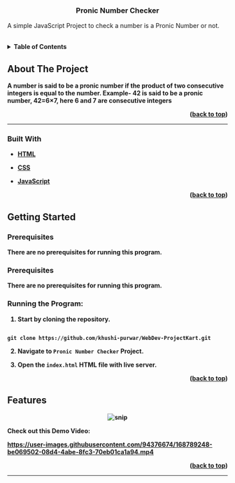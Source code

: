 
  
  
  

  
  
  

<h3  align="center">Pronic Number Checker</h3>

  

<p  align="center">

A simple JavaScript Project to check a number is a Pronic Number or not.
</p>

<br>

  
  
  
  
  

<details>

<summary><b>Table of Contents</summary>

<ol>

<a  href="#about-the-project">About The Project</a>

<ul>

<li><a  href="#built-with">Built With</a></li>

</ul>




<a  href="#getting-started">Getting Started</a>

<ul>

<li><a  href="#prerequisites">Prerequisites</a></li>

</ul>

</li>

<li><a  href="#features">Features</a></li>

<li><a  href="#contact">Contact</a></li>

</ol>

</details>

  
  
  
  

## About The Project

A number is said to be a pronic number if the product of two consecutive integers is equal to the number. Example- 42 is said to be a pronic number, 42=6×7, here 6 and 7 are consecutive integers

  

<p  align="right">(<a  href="#top">back to top</a>)</p>

  
  

<hr>

  

### Built With

  

* [HTML](https://developer.mozilla.org/en-US/docs/Web/HTML)

* [CSS](https://developer.mozilla.org/en-US/docs/Web/CSS)

* [JavaScript](https://www.javascript.com/)

  
  

<p  align="right">(<a  href="#top">back to top</a>)</p>

  
  
  
  

## Getting Started

  
  
  

### Prerequisites

  

There are no prerequisites for running this program.
  

### Prerequisites

  

  

There are no prerequisites for running this program.

  

  

### Running the Program:

  

  

1. Start by cloning the repository.

  

```

git clone https://github.com/khushi-purwar/WebDev-ProjectKart.git

```

  
  

2. Navigate to `Pronic Number Checker` Project.

  

3. Open the `index.html` HTML file with live server.
  
  
  
  
  

<p  align="right">(<a  href="#top">back to top</a>)</p>

  
  
  
  

## Features

<div  align="center">

<img  src="https://raw.githubusercontent.com/LiQuiD-404/WebDev-ProjectKart/secondary-branch/Pronic%20Number%20Checker/snips/snip1.png"  alt="snip"/>

</div>

  


  
  
  
Check out this Demo Video:

  
  

https://user-images.githubusercontent.com/94376674/168789248-be069502-08d4-4abe-8fc3-70eb01ca1a94.mp4


  
  
  
  


  

<p  align="right">(<a  href="#top">back to top</a>)</p>

<hr>
